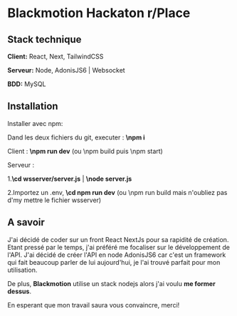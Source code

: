
# Blackmotion Hackaton r/Place





## Stack technique

**Client:** React, Next, TailwindCSS

**Serveur:** Node, AdonisJS6 | Websocket

**BDD:** MySQL



## Installation

Installer avec npm:

Dand les deux fichiers du git, executer : 
**\npm i**

Client :
**\npm run dev**
(ou \npm build puis \npm start)

Serveur :

1.**\cd wsserver/server.js** | **\node server.js**

2.Importez un .env, **\cd npm run dev** (ou \npm run build mais n'oubliez pas d'my mettre le fichier wsserver)


## A savoir

J'ai décidé de coder sur un front React NextJs pour sa rapidité de création. Etant pressé par le temps, j'ai préféré me focaliser sur le développement de l'API.
J'ai décidé de créer l'API en node AdonisJS6 car c'est un framework qui fait beaucoup parler de lui aujourd'hui, je l'ai trouvé parfait pour mon utilisation.

De plus, **Blackmotion** utilise un stack nodejs alors j'ai voulu **me former dessus**.

En esperant que mon travail saura vous convaincre, merci!